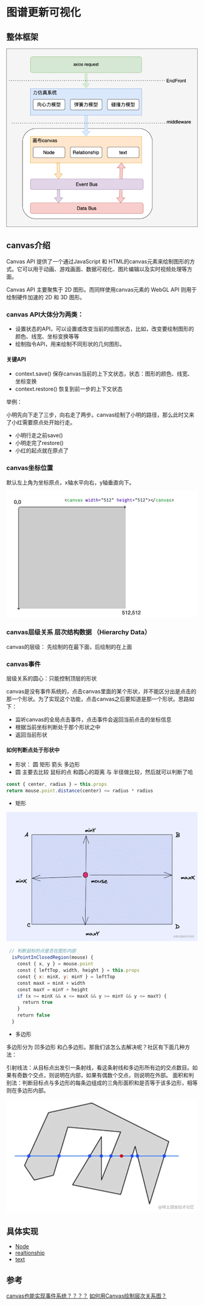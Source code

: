 # 图谱更新可视化

## 整体框架

![全流程](./imgs/%E5%9B%BE%E8%B0%B1%E6%9B%B4%E6%96%B0%E6%95%B4%E4%BD%93%E6%B5%81%E7%A8%8B%E5%9B%BE.png)

## canvas介绍

Canvas API 提供了一个通过JavaScript 和 HTML的canvas元素来绘制图形的方式。它可以用于动画、游戏画面、数据可视化、图片编辑以及实时视频处理等方面。

Canvas API 主要聚焦于 2D 图形。而同样使用canvas元素的 WebGL API 则用于绘制硬件加速的 2D 和 3D 图形。

### canvas API大体分为两类：

- 设置状态的API，可以设置或改变当前的绘图状态，比如，改变要绘制图形的颜色、线宽、坐标变换等等
- 绘制指令API，用来绘制不同形状的几何图形。

#### 关键API

- context.save() 保存canvas当前的上下文状态，状态：图形的颜色、线宽、坐标变换
- context.restore() 恢复到前一步的上下文状态

举例：

小明先向下走了三步，向右走了两步。canvas绘制了小明的路径，那么此时又来了小红需要原点处开始行走。

- 小明行走之前save()
- 小明走完了restore()
- 小红的起点就在原点了

### canvas坐标位置

默认左上角为坐标原点，x轴水平向右，y轴垂直向下。

![坐标轴](./imgs/%E5%9D%90%E6%A0%87%E8%BD%B4.png)

### canvas层级关系 层次结构数据 （Hierarchy Data）

canvas的层级： 先绘制的在最下面，后绘制的在上面

### canvas事件

层级关系的圆心：只能控制顶层的形状

canvas是没有事件系统的，点击canvas里面的某个形状，并不能区分出是点击的那一个形状。为了实现这个功能，点击canvas之后要知道是那一个形状。思路如下：

- 监听canvas的全局点击事件，点击事件会返回当前点击的坐标信息
- 根据当前坐标判断处于那个形状之中
- 返回当前形状

#### 如何判断点处于形状中

- 形状： 圆 矩形 箭头 多边形
- 圆
主要去比较 鼠标的点 和圆心的距离 与 半径做比较，然后就可以判断了哈

```js
const { center, radius } = this.props
return mouse.point.distance(center) <= radius * radius
```

- 矩形

![矩形](./imgs/%E7%9F%A9%E5%BD%A2.png)

```js
 // 判断鼠标的点是否在图形内部
  isPointInClosedRegion(mouse) {
    const { x, y } = mouse.point
    const { leftTop, width, height } = this.props
    const { x: minX, y: minY } = leftTop
    const maxX = minX + width
    const maxY = minY + height
    if (x >= minX && x <= maxX && y >= minY && y <= maxY) {
      return true
    }
    return false
  }
```

- 多边形

多边形分为 凹多边形 和凸多边形。那我们该怎么去解决呢？社区有下面几种方法：

引射线法：从目标点出发引一条射线，看这条射线和多边形所有边的交点数目。如果有奇数个交点，则说明在内部，如果有偶数个交点，则说明在外部。
面积和判别法：判断目标点与多边形的每条边组成的三角形面积和是否等于该多边形，相等则在多边形内部。

![多边形](./imgs/%E5%A4%9A%E8%BE%B9%E5%BD%A2.png)


## 具体实现

- [Node](./imgs/Node.md)
- [realtionship](./imgs/realtionship.md)
- [text](./imgs/text.md)

## 参考

[canvas也能实现事件系统？？？？](https://juejin.cn/post/6996811170459942925#heading-9)
[如何用Canvas绘制层次关系图？](https://zhuanlan.zhihu.com/p/201425163)
